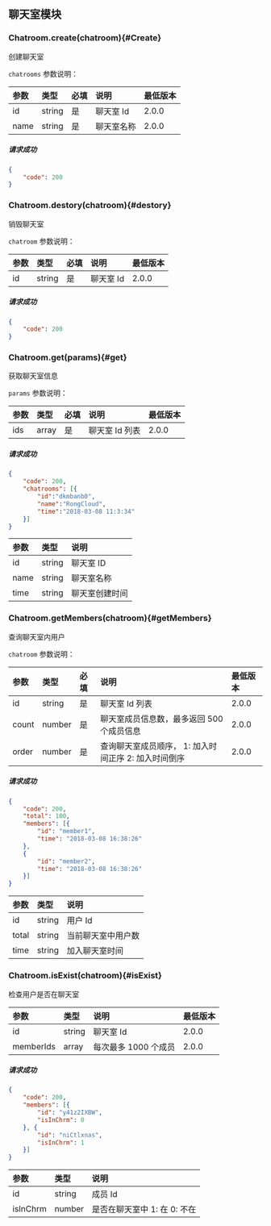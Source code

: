 ## 聊天室模块

### Chatroom.create(chatroom){#Create}

创建聊天室

`chatrooms` 参数说明：

| 参数   	 |	类型		| 必填	| 说明 							|最低版本		|
| :----------|:--------	|:-----	|:------------------------------|:-------- |
|	id 		 |	string	|	是 	| 聊天室 Id						| 2.0.0 |
|	name	 |	string	| 是 	| 聊天室名称						| 2.0.0 |

##### 请求成功

```json
{
    "code": 200
}
```

### Chatroom.destory(chatroom){#destory}

销毁聊天室

`chatroom` 参数说明：

| 参数   	 |	类型		| 必填	| 说明 							|最低版本		|
| :----------|:--------	|:-----	|:------------------------------|:-------- |
|	id	 	 |	string	|	是 	| 聊天室 Id						|  2.0.0 |

##### 请求成功

```json
{
    "code": 200
}
```
### Chatroom.get(params){#get}

获取聊天室信息

`params` 参数说明：

| 参数   	 |	类型		| 必填	| 说明 							|最低版本		|
| :----------|:--------	|:-----	|:------------------------------|:-------- |
|	ids	 	 |	array	|	是 	| 聊天室 Id 列表					| 2.0.0 |

##### 请求成功

```json
{
	"code": 200,
	"chatrooms": [{
		"id":"dkmbanb0",
		"name":"RongCloud",
		"time":"2018-03-08 11:3:34"
	}]
}
```

| 参数   	 |	类型		| 说明 							
| :----------|:--------	|:------------------------------
|	id	 	 |	string	| 聊天室 ID						
|	name	 |	string	| 聊天室名称						
|	time 	 |	string	| 聊天室创建时间					

### Chatroom.getMembers(chatroom){#getMembers}

查询聊天室内用户

`chatroom` 参数说明：

| 参数   	 |	类型		| 必填	| 说明 							|最低版本		|
| :----------|:--------	|:-----	|:------------------------------|:-------- |
|	id 	 	 |	string	|	是 	| 聊天室 Id 列表					| 2.0.0 |
|	count 	 |	number	|	是 	| 聊天室成员信息数，最多返回 500 个成员信息 | 2.0.0 |
|	order 	 |	number	|	是 	| 查询聊天室成员顺序， 1: 加入时间正序  2: 加入时间倒序	| 2.0.0 |

##### 请求成功

```json
{
	"code": 200,
	"total": 100,
	"members": [{
		"id": "member1",
		"time": "2018-03-08 16:38:26"
	}, 
	{
		"id": "member2",
		"time": "2018-03-08 16:38:26"
	}]
}
```

| 参数   	 |	类型		| 说明 							
| :----------|:--------	|:------------------------------
|	id		 |	string	| 用户 Id					
|	total	 |	string	| 当前聊天室中用户数			
|	time 	 |	string	| 加入聊天室时间				

### Chatroom.isExist(chatroom){#isExist}

检查用户是否在聊天室

| 参数   	 |	类型		| 说明 							|最低版本		|
| :----------|:--------	|:------------------------------|:-------- |
|	id	 	 |	string	| 聊天室 Id						| 2.0.0 |
|	memberIds|	array	| 每次最多 1000 个成员				| 2.0.0 |

##### 请求成功

```json
{
	"code": 200,
	"members": [{
		"id": "y41z2IXBW",
		"isInChrm": 0
	}, {
		"id": "niCtlxnas",
		"isInChrm": 1
	}]
}
```

| 参数   	 |	类型		| 说明 							
| :----------|:--------	|:------------------------------
|	id |	string	| 成员 Id
|	isInChrm |	number	| 是否在聊天室中 1: 在  0: 不在
 
 
 

